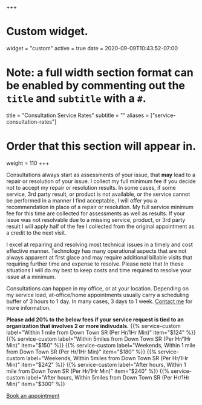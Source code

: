 +++
# Custom widget.
widget = "custom"
active = true
date = 2020-09-09T10:43:52-07:00

# Note: a full width section format can be enabled by commenting out the `title` and `subtitle` with a `#`.
title = "Consultation Service Rates"
subtitle = ""
aliases = ["service-consultation-rates"]
# Order that this section will appear in.
weight = 110
+++

Consultations always start as assessments of your issue, that **may** lead to a repair or resolution of your issue. I collect my full minimum fee if you decide not to accept my repair or resolution results.  In some cases, if some service, 3rd party result, or product is not available, or the service cannot be performed in a manner I find acceptable, I will offer you a recommendation in place of a repair or resolution. My full service minimum fee for this time are collected for assessments as well as results.  If your issue was not resolvable due to a missing service, product, or 3rd party result I will apply half of the fee I collected from the original appointment as a credit to the next visit.

I excel at repairing and resolving most technical issues in a timely and cost effective manner. Technology has many operational aspects that are not always apparent at first glace and may require additional billable visits that requiring further time and expense to resolve. Please note that In these situations I will do my best to keep costs and time required to resolve your issue at a minimum. 
  
Consultations can happen in my office, or at your location. Depending on my service load, at-office/home appointments usually carry a scheduling buffer of 3 hours to 1 day. In many cases, 3 days to 1 week. [Contact me](/#contact) for more information. 

<b>Please add 20% to the below fees if your service request is tied to an organization that involves 2 or more indivudals.</b>
{{% service-custom label="Within 1 mile from Down Town SR (Per Hr/1Hr Min)" item="$124" %}}
{{% service-custom label="Within 5miles from Down Town SR (Per Hr/1Hr Min)" item="$150" %}}
{{% service-custom label="Weekends, Within 1 mile from Down Town SR (Per Hr/1Hr Min)" item="$180" %}}
{{% service-custom label="Weekends, Within 5miles from Down Town SR (Per Hr/1Hr Min)" item="$242" %}}
{{% service-custom label="After hours, Within 1 mile from Down Town SR (Per Hr/1Hr Min)" item="$240" %}}
{{% service-custom label="After hours, Within 5miles from Down Town SR (Per Hr/1Hr Min)" item="$300" %}}

<a href="https://harmonizely.com/scottrlarson">Book an appointment</a> 
